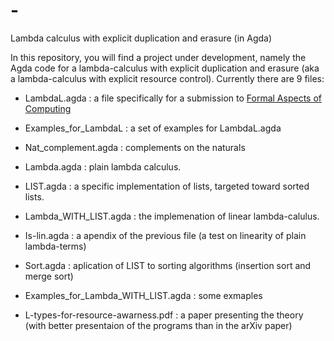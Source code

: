 # -
Lambda calculus with explicit duplication and erasure (in Agda)

In this repository, you will find a project under development, namely the Agda code for a lambda-calculus with explicit duplication and erasure (aka a lambda-calculus with explicit resource control).
Currently there are 9 files:

* LambdaL.agda : a file specifically for a submission to [Formal Aspects of Computing](https://dl.acm.org/journal/fac)
* Examples_for_LambdaL : a set of examples for LambdaL.agda
  
* Nat_complement.agda : complements on the naturals
* Lambda.agda : plain lambda calculus.
* LIST.agda : a specific implementation of lists, targeted toward sorted lists.
* Lambda_WITH_LIST.agda : the implemenation of linear lambda-calulus.
* Is-lin.agda : a apendix of the previous file (a test on linearity of plain lambda-terms) 
* Sort.agda : aplication of LIST to sorting algorithms (insertion sort and merge sort) 
* Examples_for_Lambda_WITH_LIST.agda : some exmaples
*  L-types-for-resource-awarness.pdf : a paper presenting the theory (with better presentaion of the programs than in the arXiv paper)
